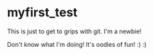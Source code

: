 # myfirst_test
This is just to get to grips with git. I'm a newbie!

Don't know what I'm doing! It's oodles of fun! :) :)
